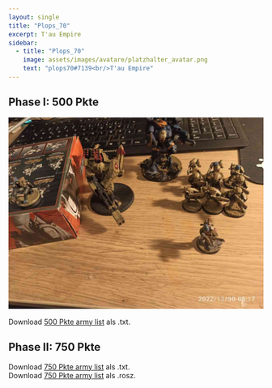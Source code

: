 ```yaml
---
layout: single
title: "Plops_70"
excerpt: T'au Empire
sidebar: 
  - title: "Plops_70"
    image: assets/images/avatare/platzhalter_avatar.png
    text: "plops70#7139<br/>T'au Empire"
---
```

## Phase I: 500 Pkte

![500 Pkte](/assets/images/500/500_plops70_1.jpg)

Download <a href="/assets/armylists/500/500_plops70.txt" download>500 Pkte army list</a> als .txt.

## Phase II: 750 Pkte

Download <a href="/assets/armylists/750/750_plops70.txt" download>750 Pkte army list</a> als .txt.  
Download <a href="/assets/armylists/750/750_plops70.rosz" download>750 Pkte army list</a> als .rosz.  